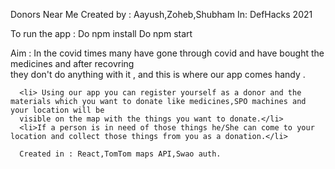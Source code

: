 Donors Near Me
Created by : Aayush,Zoheb,Shubham
In: DefHacks 2021

To run the app :
Do npm install 
Do npm start 

Aim : In the covid times many have gone through covid and have bought the medicines and after recovring<br>
      they don't do anything with it , and this is where our app comes handy .
      
      <li> Using our app you can register yourself as a donor and the materials which you want to donate like medicines,SPO machines and your location will be
      visible on the map with the things you want to donate.</li>
      <li>If a person is in need of those things he/She can come to your location and collect those things from you as a donation.</li>
      
      Created in : React,TomTom maps API,Swao auth.
